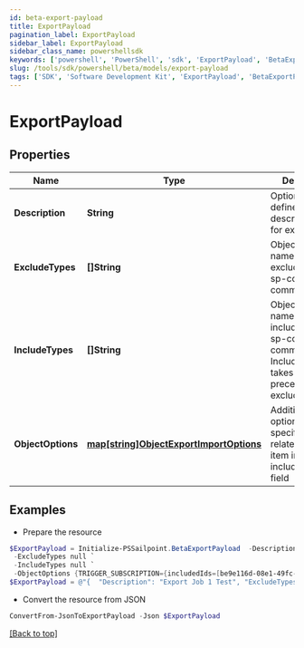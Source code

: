 ```yaml
---
id: beta-export-payload
title: ExportPayload
pagination_label: ExportPayload
sidebar_label: ExportPayload
sidebar_class_name: powershellsdk
keywords: ['powershell', 'PowerShell', 'sdk', 'ExportPayload', 'BetaExportPayload'] 
slug: /tools/sdk/powershell/beta/models/export-payload
tags: ['SDK', 'Software Development Kit', 'ExportPayload', 'BetaExportPayload']
---
```



# ExportPayload

## Properties

Name | Type | Description | Notes
------------ | ------------- | ------------- | -------------
**Description** | **String** | Optional user defined description/name for export job. | [optional] 
**ExcludeTypes** | **[]String** | Object type names to be excluded from an sp-config export command. | [optional] 
**IncludeTypes** | **[]String** | Object type names to be included in an sp-config export command. IncludeTypes takes precedence over excludeTypes. | [optional] 
**ObjectOptions** | [**map[string]ObjectExportImportOptions**](object-export-import-options) | Additional options targeting specific objects related to each item in the includeTypes field | [optional] 

## Examples

- Prepare the resource
```powershell
$ExportPayload = Initialize-PSSailpoint.BetaExportPayload  -Description Export Job 1 Test `
 -ExcludeTypes null `
 -IncludeTypes null `
 -ObjectOptions {TRIGGER_SUBSCRIPTION={includedIds=[be9e116d-08e1-49fc-ab7f-fa585e96c9e4], includedNames=[Test 2]}}
$ExportPayload = @"{  "Description": "Export Job 1 Test", "ExcludeTypes": null, "IncludeTypes": null, "ObjectOptions": {"TRIGGER_SUBSCRIPTION":{"includedIds":["be9e116d-08e1-49fc-ab7f-fa585e96c9e4"], "includedNames":["Test 2"]}} }"@
```

- Convert the resource from JSON
```powershell
ConvertFrom-JsonToExportPayload -Json $ExportPayload
```


[[Back to top]](#) 

